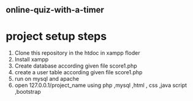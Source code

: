 ## online-quiz-with-a-timer
# project setup steps
1. Clone this repository in the htdoc in xampp floder
2. Install xampp
3. Create database according given file score1.php
4. create a user table according given file score1.php
5. run on mysql and apache
6. open 127.0.0.1/project_name
using php ,mysql ,html , css ,java script ,bootstrap
